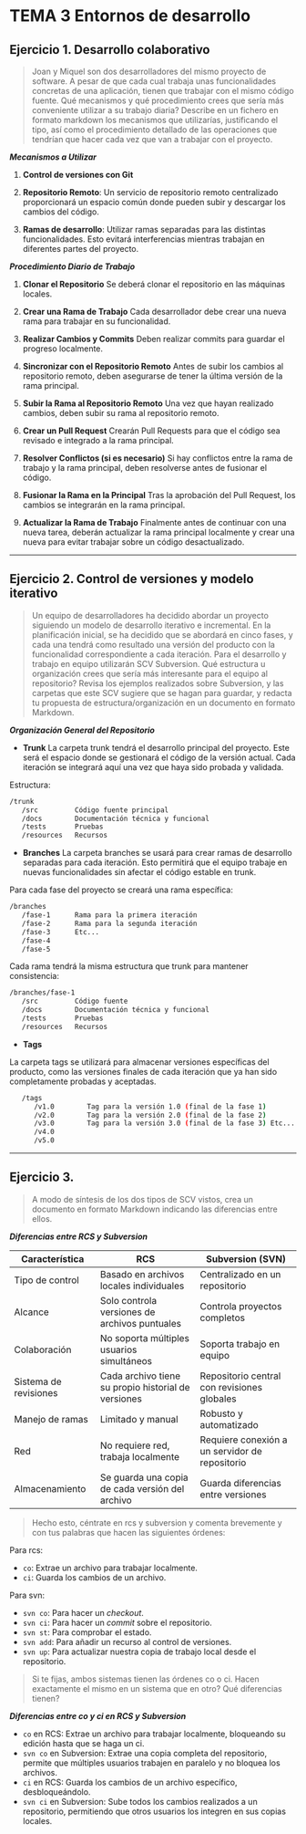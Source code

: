 # **TEMA 3 Entornos de desarrollo**

## **Ejercicio 1. Desarrollo colaborativo**

>Joan y Miquel son dos desarrolladores del mismo proyecto de software. A pesar de que cada cual trabaja unas funcionalidades concretas de una aplicación, tienen que trabajar con el mismo código fuente. Qué mecanismos y qué procedimiento crees que sería más conveniente utilizar a su trabajo diaria?
Describe en un fichero en formato markdown los mecanismos que utilizarías, justificando el tipo, así como el procedimiento detallado de las operaciones que tendrían que hacer cada vez que van a trabajar con el proyecto.

***Mecanismos a Utilizar***

1. **Control de versiones con Git**

2. **Repositorio Remoto**:
   Un servicio de repositorio remoto centralizado proporcionará un espacio común donde pueden subir y descargar los cambios del código.

3. **Ramas de desarrollo**:
   Utilizar ramas separadas para las distintas funcionalidades. Esto evitará interferencias mientras trabajan en diferentes partes del proyecto.

***Procedimiento Diario de Trabajo***

1. **Clonar el Repositorio**
   Se deberá clonar el repositorio en las máquinas locales.

2. **Crear una Rama de Trabajo**
   Cada desarrollador debe crear una nueva rama para trabajar en su funcionalidad.

3. **Realizar Cambios y Commits**
   Deben realizar commits para guardar el progreso localmente.

4. **Sincronizar con el Repositorio Remoto**
   Antes de subir los cambios al repositorio remoto, deben asegurarse de tener la última versión de la rama principal.

5. **Subir la Rama al Repositorio Remoto**
   Una vez que hayan realizado cambios, deben subir su rama al repositorio remoto.

6. **Crear un Pull Request**
   Crearán Pull Requests para que el código sea revisado e integrado a la rama principal.

7. **Resolver Conflictos (si es necesario)**
   Si hay conflictos entre la rama de trabajo y la rama principal, deben resolverse antes de fusionar el código.

8. **Fusionar la Rama en la Principal**
   Tras la aprobación del Pull Request, los cambios se integrarán en la rama principal.

9. **Actualizar la Rama de Trabajo**
   Finalmente antes de continuar con una nueva tarea, deberán actualizar la rama principal localmente y crear una nueva para evitar trabajar sobre un código desactualizado.

---

## **Ejercicio 2. Control de versiones y modelo iterativo**

>Un equipo de desarrolladores ha decidido abordar un proyecto siguiendo un modelo de desarrollo iterativo e incremental. En la planificación inicial, se ha decidido que se abordará en cinco fases, y cada una tendrá como resultado una versión del producto con la funcionalidad correspondiente a cada iteración.
Para el desarrollo y trabajo en equipo utilizarán SCV Subversion.
Qué estructura u organización crees que sería más interesante para el equipo al repositorio?
Revisa los ejemplos realizados sobre Subversion, y las carpetas que este SCV sugiere que se hagan para guardar, y redacta tu propuesta de estructura/organización en un documento en formato Markdown.

***Organización General del Repositorio***

- **Trunk**
La carpeta trunk tendrá el desarrollo principal del proyecto. Este será el espacio donde se gestionará el código de la versión actual. Cada iteración se integrará aquí una vez que haya sido probada y validada.

Estructura:

```bash
/trunk
   /src         Código fuente principal
   /docs        Documentación técnica y funcional
   /tests       Pruebas
   /resources   Recursos
```

- **Branches**
La carpeta branches se usará para crear ramas de desarrollo separadas para cada iteración. Esto permitirá que el equipo trabaje en nuevas funcionalidades sin afectar el código estable en trunk.

Para cada fase del proyecto se creará una rama específica:

```bash
/branches
   /fase-1      Rama para la primera iteración
   /fase-2      Rama para la segunda iteración
   /fase-3      Etc...
   /fase-4
   /fase-5
```

Cada rama tendrá la misma estructura que trunk para mantener consistencia:

```bash
/branches/fase-1
   /src         Código fuente
   /docs        Documentación técnica y funcional
   /tests       Pruebas
   /resources   Recursos
```

- **Tags**

La carpeta tags se utilizará para almacenar versiones específicas del producto, como las versiones finales de cada iteración que ya han sido completamente probadas y aceptadas.

```bash
   /tags
      /v1.0        Tag para la versión 1.0 (final de la fase 1)
      /v2.0        Tag para la versión 2.0 (final de la fase 2)
      /v3.0        Tag para la versión 3.0 (final de la fase 3) Etc...
      /v4.0
      /v5.0
```

---

## **Ejercicio 3.**

>A modo de síntesis de los dos tipos de SCV vistos, crea un documento en formato Markdown indicando las diferencias entre ellos.

***Diferencias entre RCS y Subversion***

| Característica        | RCS                                                 | Subversion (SVN)                               |
| --------------------- | --------------------------------------------------- | ---------------------------------------------- |
| Tipo de control       | Basado en archivos locales individuales             | Centralizado en un repositorio                 |
| Alcance               | Solo controla versiones de archivos puntuales       | Controla proyectos completos                   |
| Colaboración          | No soporta múltiples usuarios simultáneos           | Soporta trabajo en equipo                      |
| Sistema de revisiones | Cada archivo tiene su propio historial de versiones | Repositorio central con revisiones globales    |
| Manejo de ramas       | Limitado y manual                                   | Robusto y automatizado                         |
| Red                   | No requiere red, trabaja localmente                 | Requiere conexión a un servidor de repositorio |
| Almacenamiento        | Se guarda una copia de cada versión del archivo     | Guarda diferencias entre versiones             |

>Hecho esto, céntrate en rcs y subversion y comenta brevemente y con tus palabras que hacen las siguientes órdenes:

Para rcs:

- `co`: Extrae un archivo para trabajar localmente.
- `ci`: Guarda los cambios de un archivo.

Para svn:

- `svn co`: Para hacer un *checkout*.
- `svn ci`: Para hacer un *commit* sobre el repositorio.
- `svn st`: Para comprobar el estado.
- `svn add`: Para añadir un recurso al control de versiones.
- `svn up`: Para actualizar nuestra copia de trabajo local desde el repositorio.

>Si te fijas, ambos sistemas tienen las órdenes co o ci. Hacen exactamente el mismo en un sistema que en otro? Qué diferencias tienen?

***Diferencias entre co y ci en RCS y Subversion***

- `co` en RCS: Extrae un archivo para trabajar localmente, bloqueando su edición hasta que se haga un ci.
- `svn co` en Subversion: Extrae una copia completa del repositorio, permite que múltiples usuarios trabajen en paralelo y no bloquea los archivos.
- `ci` en RCS: Guarda los cambios de un archivo específico, desbloqueándolo.
- `svn ci` en Subversion: Sube todos los cambios realizados a un repositorio, permitiendo que otros usuarios los integren en sus copias locales.
